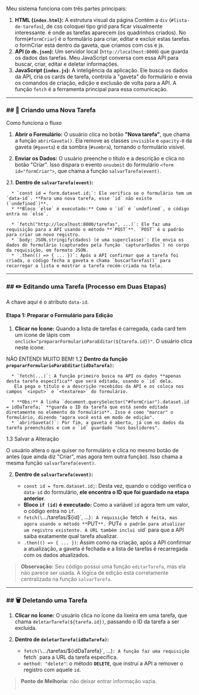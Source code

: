 Meu sistema funciona com três partes principais:

1.  **HTML (`index.html`):** A estrutura visual da página Contém a `div` (`#lista-de-tarefas`), de css coloquei tipo grid para ficar visualmente interessante. é onde as tarefas aparecem (os quadrinhos criados). No form(`#formCriar`) é o formulário para criar, editar e excluir estas tarefas. o formCriar está dentro da gaveta, que criamos com css e js.
2.  **API (o `db.json`):** Um servidor local (`http://localhost:8000`) que guarda os dados das tarefas. Meu JavaScript conversa com essa API para buscar, criar, editar e deletar informações.
3.  **JavaScript (`index.js`):** A inteligência da aplicação. Ele busca os dados da API, cria os cards de tarefa, controla a "gaveta" do formulário e envia os comandos de criação, edição e exclusão de volta para a API. A função `fetch` é a ferramenta principal para essa comunicação.

-----

### \#\# 📝 Criando uma Nova Tarefa

Como funciona o fluxo

1.  **Abrir o Formulário:** O usuário clica no botão **"Nova tarefa"**, que chama a função `abrirGaveta()`. Ela remove as classes `invisible` e `opacity-0` da gaveta (`#gaveta`) e da sombra (`#sombra`), tornando o formulário visível.

2.  **Enviar os Dados:** O usuário preenche o título e a descrição e clica no botão "Criar". Isso dispara o evento `onsubmit` do formulário `<form id="formCriar">`, que chama a função `salvarTarefa(event)`.

2.1.  **Dentro de `salvarTarefa(event)`:**

      * `const id = form.dataset.id;`: Ele verifica se o formulário tem um `data-id`. **Para uma nova tarefa, esse `id` não existe (`undefined`)**.
      * **Bloco `else` é executado:** Como o `id` é `undefined`, o código entra no `else`.

      * `fetch("http://localhost:8000/tarefas", ...)`: Ele faz uma requisição para a API usando o método **`POST`**. `POST` é o padrão para criar um novo registro.
      * `body: JSON.stringify(dados) (é uma superclasse)`: Ele envia os dados do formulário (capturados pela função `capturarDados`) no corpo da requisição, em formato JSON.
      * `.then(() => { ... })`: Após a API confirmar que a tarefa foi criada, o código fecha a gaveta e chama `buscarTarefas()` para recarregar a lista e mostrar a tarefa recém-criada na tela.

-----

### \#\# ✏️ Editando uma Tarefa (Processo em Duas Etapas)

 A chave aqui é o atributo `data-id`.

#### Etapa 1: Preparar o Formulário para Edição

1.  **Clicar no Ícone:** Quando a lista de tarefas é carregada, cada card tem um ícone de lápis com `onclick="prepararFormularioParaEditar(${tarefa.id})"`. O usuário clica neste ícone.

NÃO ENTENDI MUITO BEM!
1.2  **Dentro da função `prepararFormularioParaEditar(idDaTarefa)`:**

      * `fetch(...)`: A função primeiro busca na API os dados **apenas desta tarefa específica** que será editada, usando o `id` dela.
       Ela pega o título e a descrição recebidos da API e os coloca nos campos `<input>` e `<textarea>` do formulário.

      * **Obs:** A linha `document.querySelector("#formCriar").dataset.id = idDaTarefa;` **guarda o ID da tarefa que está sendo editada diretamente no elemento do formulário**. Isso é como "marcar" o formulário, dizendo "agora você está em modo de edição".
      * `abrirGaveta()`: Por fim, a gaveta é aberta, já com os dados da tarefa preenchidos e com o `id` guardado "nos bastidores".

1.3 Salvar a Alteração

O usuário altera o que quiser no formulário e clica no mesmo botão de antes (que ainda diz "Criar", mas agora tem outra função). Isso chama a mesma função `salvarTarefa(event)`.

2.  **Dentro de `salvarTarefa(event)`:**

      * `const id = form.dataset.id;`: Desta vez, quando o código verifica o `data-id` do formulário, **ele encontra o ID que foi guardado na etapa anterior**.
      * **Bloco `if (id)` é executado:** Como a variável `id` agora tem um valor, o código entra no `if`.
      * `fetch(\`.../tarefas/${id}\`, ...)` : A requisição  `fetch`  é feita, mas agora usando o método ** `PUT` **.  `PUT`é o padrão para atualizar um registro existente. A URL também inclui o`id\` para que a API saiba exatamente qual tarefa atualizar.
      * `.then(() => { ... })`: Assim como na criação, após a API confirmar a atualização, a gaveta é fechada e a lista de tarefas é recarregada com os dados atualizados.

> **Observação:** Seu código possui uma função `editarTarefa`, mas ela não parece ser usada. A lógica de edição está corretamente centralizada na função `salvarTarefa`.

-----

### \#\# 🗑️ Deletando uma Tarefa


1.  **Clicar no Ícone:** O usuário clica no ícone da lixeira em uma tarefa, que chama `deletarTarefa(${tarefa.id})`, passando o ID da tarefa a ser excluída.

2.  **Dentro de `deletarTarefa(idDaTarefa)`:**

      * `fetch(\`.../tarefas/${idDaTarefa}\`, ...)` : A função faz uma requisição  `fetch\` para a URL da tarefa específica.
      * `method: "delete"`: o método **`DELETE`**, que instrui a API a remover o registro com aquele `id`.

> **Ponto de Melhoria:** não deixar entrar informação vazia.
> ```

